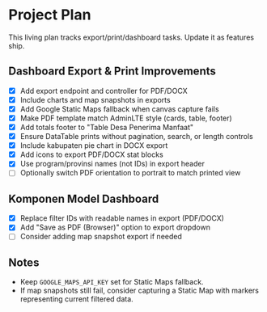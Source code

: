 # Project Plan

This living plan tracks export/print/dashboard tasks. Update it as features ship.

## Dashboard Export & Print Improvements

- [x] Add export endpoint and controller for PDF/DOCX
- [x] Include charts and map snapshots in exports
- [x] Add Google Static Maps fallback when canvas capture fails
- [x] Make PDF template match AdminLTE style (cards, table, footer)
- [x] Add totals footer to "Table Desa Penerima Manfaat"
- [x] Ensure DataTable prints without pagination, search, or length controls
- [x] Include kabupaten pie chart in DOCX export
- [x] Add icons to export PDF/DOCX stat blocks
- [x] Use program/provinsi names (not IDs) in export header
- [ ] Optionally switch PDF orientation to portrait to match printed view

## Komponen Model Dashboard

- [x] Replace filter IDs with readable names in export (PDF/DOCX)
- [x] Add "Save as PDF (Browser)" option to export dropdown
- [ ] Consider adding map snapshot export if needed

## Notes

- Keep `GOOGLE_MAPS_API_KEY` set for Static Maps fallback.
- If map snapshots still fail, consider capturing a Static Map with markers representing current filtered data.

